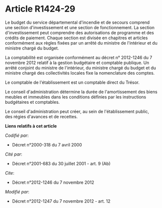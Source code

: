# Article R1424-29

Le budget du service départemental d'incendie et de secours comprend une section d'investissement et une section de
fonctionnement. La section d'investissement peut comprendre des autorisations de programme et des crédits de paiement. Chaque
section est divisée en chapitres et articles conformément aux règles fixées par un arrêté du ministre de l'intérieur et du
ministre chargé du budget. 

La comptabilité est organisée conformément au                 décret n° 2012-1246 du 7 novembre 2012 relatif à la gestion
budgétaire et comptable publique. Un arrêté conjoint du ministre de l'intérieur, du ministre chargé du budget et du ministre
chargé des collectivités locales fixe la nomenclature des comptes. 

Le comptable de l'établissement est un comptable direct du Trésor. 

Le conseil d'administration détermine la durée de l'amortissement des biens meubles et immeubles dans les conditions définies
par les instructions budgétaires et comptables. 

Le conseil d'administration peut créer, au sein de l'établissement public, des régies d'avances et de recettes.

**Liens relatifs à cet article**

_Codifié par_:

  - Décret n°2000-318 du 7 avril 2000

_Cité par_:

  - Décret n°2001-683 du 30 juillet 2001 - art. 9 (Ab)

_Cite_:

  - Décret n°2012-1246 du 7 novembre 2012

_Modifié par_:

  - Décret n°2012-1247 du 7 novembre 2012 - art. 12
